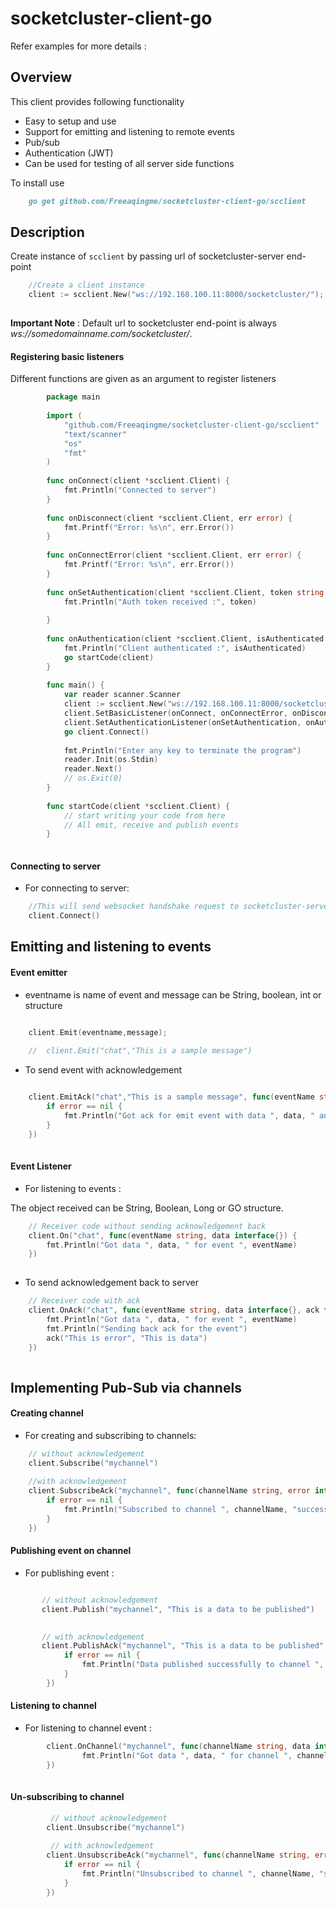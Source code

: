 # socketcluster-client-go
Refer examples for more details :
    
Overview
--------
This client provides following functionality

- Easy to setup and use
- Support for emitting and listening to remote events
- Pub/sub
- Authentication (JWT)
- Can be used for testing of all server side functions

To install use

```markdown
    go get github.com/Freeaqingme/socketcluster-client-go/scclient
```

Description
-----------
Create instance of `scclient` by passing url of socketcluster-server end-point 

```go
    //Create a client instance
    client := scclient.New("ws://192.168.100.11:8000/socketcluster/");
    
```
**Important Note** : Default url to socketcluster end-point is always *ws://somedomainname.com/socketcluster/*.

#### Registering basic listeners
 
Different functions are given as an argument to register listeners

```go
        package main
        
        import (
        	"github.com/Freeaqingme/socketcluster-client-go/scclient"
        	"text/scanner"
        	"os"
        	"fmt"
        )
        
        func onConnect(client *scclient.Client) {
            fmt.Println("Connected to server")
        }
        
        func onDisconnect(client *scclient.Client, err error) {
            fmt.Printf("Error: %s\n", err.Error())
        }
        
        func onConnectError(client *scclient.Client, err error) {
            fmt.Printf("Error: %s\n", err.Error())
        }
        
        func onSetAuthentication(client *scclient.Client, token string) {
            fmt.Println("Auth token received :", token)
        
        }
        
        func onAuthentication(client *scclient.Client, isAuthenticated bool) {
            fmt.Println("Client authenticated :", isAuthenticated)
            go startCode(client)
        }  
            
        func main() {
        	var reader scanner.Scanner
        	client := scclient.New("ws://192.168.100.11:8000/socketcluster/");
        	client.SetBasicListener(onConnect, onConnectError, onDisconnect)
        	client.SetAuthenticationListener(onSetAuthentication, onAuthentication)
        	go client.Connect()
        
        	fmt.Println("Enter any key to terminate the program")
        	reader.Init(os.Stdin)
        	reader.Next()
        	// os.Exit(0)
        }
        
        func startCode(client *scclient.Client) {
        	// start writing your code from here
        	// All emit, receive and publish events
        }
        
```

#### Connecting to server

- For connecting to server:

```go
    //This will send websocket handshake request to socketcluster-server
    client.Connect()
```

Emitting and listening to events
--------------------------------
#### Event emitter

- eventname is name of event and message can be String, boolean, int or structure

```go

    client.Emit(eventname,message);
        
    //  client.Emit("chat","This is a sample message")
```

- To send event with acknowledgement

```go

	client.EmitAck("chat","This is a sample message", func(eventName string, error interface{}, data interface{}) {
		if error == nil {
			fmt.Println("Got ack for emit event with data ", data, " and error ", error)
		}
	})
	
```

#### Event Listener

- For listening to events :

The object received can be String, Boolean, Long or GO structure.

```go
    // Receiver code without sending acknowledgement back
    client.On("chat", func(eventName string, data interface{}) {
		fmt.Println("Got data ", data, " for event ", eventName)
	})
    
```

- To send acknowledgement back to server

```go
    // Receiver code with ack
	client.OnAck("chat", func(eventName string, data interface{}, ack func(error interface{}, data interface{})) {
		fmt.Println("Got data ", data, " for event ", eventName)
		fmt.Println("Sending back ack for the event")
		ack("This is error", "This is data")
	}) 
        
```

Implementing Pub-Sub via channels
---------------------------------

#### Creating channel

- For creating and subscribing to channels:

```go
    // without acknowledgement
    client.Subscribe("mychannel")
    
    //with acknowledgement
    client.SubscribeAck("mychannel", func(channelName string, error interface{}, data interface{}) {
        if error == nil {
            fmt.Println("Subscribed to channel ", channelName, "successfully")
        }
    })
```


#### Publishing event on channel

- For publishing event :

```go

       // without acknowledgement
       client.Publish("mychannel", "This is a data to be published")

       
       // with acknowledgement
       client.PublishAck("mychannel", "This is a data to be published", func(channelName string, error interface{}, data interface{}) {
       		if error == nil {
       			fmt.Println("Data published successfully to channel ", channelName)
       		}
       	})
``` 
 
#### Listening to channel

- For listening to channel event :

```go
        client.OnChannel("mychannel", func(channelName string, data interface{}) {
        		fmt.Println("Got data ", data, " for channel ", channelName)
        })
    
``` 
     
#### Un-subscribing to channel

```go
         // without acknowledgement
        client.Unsubscribe("mychannel")
         
         // with acknowledgement
        client.UnsubscribeAck("mychannel", func(channelName string, error interface{}, data interface{}) {
            if error == nil {
                fmt.Println("Unsubscribed to channel ", channelName, "successfully")
            }
        })
```
